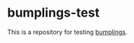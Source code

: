 # bumplings-test

This is a repository for testing [bumplings](https://github.com/luxass/bumplings).
